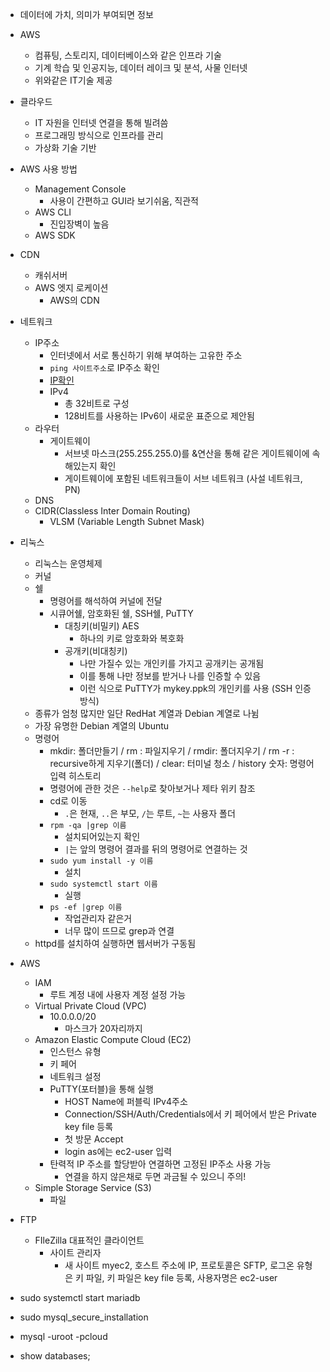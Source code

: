 - 데이터에 가치, 의미가 부여되면 정보

- AWS

  - 컴퓨팅, 스토리지, 데이터베이스와 같은 인프라 기술
  - 기계 학습 및 인공지능, 데이터 레이크 및 분석, 사물 인터넷
  - 위와같은 IT기술 제공

- 클라우드

  - IT 자원을 인터넷 연결을 통해 빌려씀
  - 프로그래밍 방식으로 인프라를 관리
  - 가상화 기술 기반

- AWS 사용 방법

  - Management Console
    - 사용이 간편하고 GUI라 보기쉬움, 직관적
  - AWS CLI
    - 진입장벽이 높음
  - AWS SDK

- CDN

  - 캐쉬서버
  - AWS 엣지 로케이션
    - AWS의 CDN

- 네트워크

  - IP주소
    - 인터넷에서 서로 통신하기 위해 부여하는 고유한 주소
    - `ping 사이트주소`로 IP주소 확인
    - [IP확인](https://www.ipipipip.net/)
    - IPv4
      - 총 32비트로 구성
      - 128비트를 사용하는 IPv6이 새로운 표준으로 제안됨
  - 라우터
    - 게이트웨이
      - 서브넷 마스크(255.255.255.0)를 &연산을 통해 같은 게이트웨이에 속해있는지 확인
      - 게이트웨이에 포함된 네트워크들이 서브 네트워크 (사설 네트워크, PN)
  - DNS
  - CIDR(Classless Inter Domain Routing)
    - VLSM (Variable Length Subnet Mask)

- 리눅스

  - 리눅스는 운영체제
  - 커널
  - 쉘
    - 명령어를 해석하여 커널에 전달
    - 시큐어쉘, 암호화된 쉘, SSH쉘, PuTTY
      - 대칭키(비밀키) AES
        - 하나의 키로 암호화와 복호화
      - 공개키(비대칭키)
        - 나만 가질수 있는 개인키를 가지고 공개키는 공개됨
        - 이를 통해 나만 정보를 받거나 나를 인증할 수 있음
        - 이런 식으로 PuTTY가 mykey.ppk의 개인키를 사용 (SSH 인증 방식)
  - 종류가 엄청 많지만 일단 RedHat 계열과 Debian 계열로 나뉨
  - 가장 유명한 Debian 계열의 Ubuntu
  - 명령어
    - mkdir: 폴더만들기 / rm : 파일지우기 / rmdir: 폴더지우기 / rm -r : recursive하게 지우기(폴더) / clear: 터미널 청소 / history 숫자: 명령어 입력 히스토리
    - 명령어에 관한 것은 `--help`로 찾아보거나 제타 위키 참조
    - cd로 이동
      - `.`은 현재, `..`은 부모, `/`는 루트, `~`는 사용자 폴더
    - `rpm -qa |grep 이름`
      - 설치되어있는지 확인
      - `|`는 앞의 명령어 결과를 뒤의 명령어로 연결하는 것
    - `sudo yum install -y 이름`
      - 설치
    - `sudo systemctl start 이름`
      - 실행
    - `ps -ef |grep 이름`
      - 작업관리자 같은거
      - 너무 많이 뜨므로 grep과 연결
  - httpd를 설치하여 실행하면 웹서버가 구동됨

- AWS

  - IAM
    - 루트 계정 내에 사용자 계정 설정 가능
  - Virtual Private Cloud (VPC)
    - 10.0.0.0/20
      - 마스크가 20자리까지
  - Amazon Elastic Compute Cloud (EC2)
    - 인스턴스 유형
    - 키 페어
    - 네트워크 설정
    - PuTTY(포터블)을 통해 실행
      - HOST Name에 퍼블릭 IPv4주소
      - Connection/SSH/Auth/Credentials에서 키 페어에서 받은 Private key file 등록
      - 첫 방문 Accept
      - login as에는 ec2-user 입력
    - 탄력적 IP 주소를 할당받아 연결하면 고정된 IP주소 사용 가능
      - 연결을 하지 않은채로 두면 과금될 수 있으니 주의!
  - Simple Storage Service (S3)
    - 파일

- FTP

  - FIleZilla 대표적인 클라이언트
    - 사이트 관리자
      - 새 사이트 myec2, 호스트 주소에 IP, 프로토콜은 SFTP, 로그온 유형은 키 파일, 키 파일은 key file 등록, 사용자명은 ec2-user

- ​sudo systemctl start mariadb
- ​sudo mysql_secure_installation
- ​mysql -uroot -pcloud
- ​show databases;
